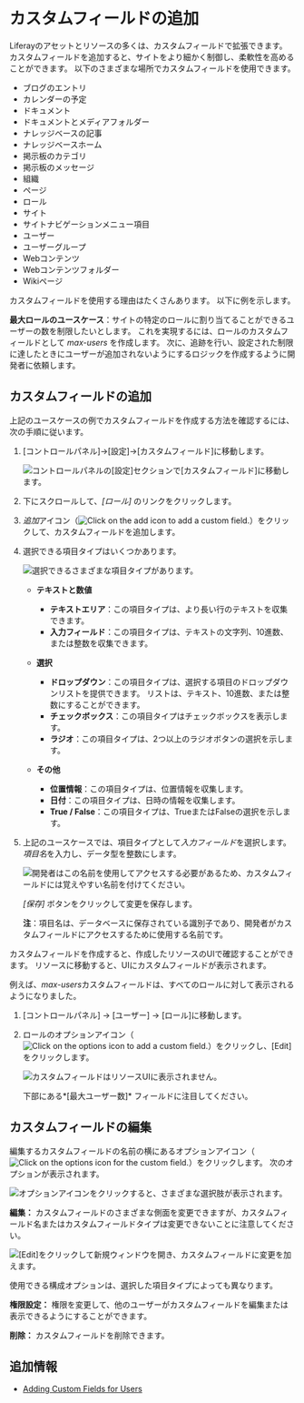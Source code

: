 # カスタムフィールドの追加

Liferayのアセットとリソースの多くは、カスタムフィールドで拡張できます。 カスタムフィールドを追加すると、サイトをより細かく制御し、柔軟性を高めることができます。 以下のさまざまな場所でカスタムフィールドを使用できます。

  - ブログのエントリ
  - カレンダーの予定
  - ドキュメント
  - ドキュメントとメディアフォルダー
  - ナレッジベースの記事
  - ナレッジベースホーム
  - 掲示板のカテゴリ
  - 掲示板のメッセージ
  - 組織
  - ページ
  - ロール
  - サイト
  - サイトナビゲーションメニュー項目
  - ユーザー
  - ユーザーグループ
  - Webコンテンツ
  - Webコンテンツフォルダー
  - Wikiページ

カスタムフィールドを使用する理由はたくさんあります。 以下に例を示します。

**最大ロールのユースケース**：サイトの特定のロールに割り当てることができるユーザーの数を制限したいとします。 これを実現するには、ロールのカスタムフィールドとして *max-users* を作成します。 次に、追跡を行い、設定された制限に達したときにユーザーが追加されないようにするロジックを作成するように開発者に依頼します。

## カスタムフィールドの追加

上記のユースケースの例でカスタムフィールドを作成する方法を確認するには、次の手順に従います。

1.  [コントロールパネル]→[設定]→[カスタムフィールド]に移動します。

    ![コントロールパネルの[設定]セクションで[カスタムフィールド]に移動します。](adding-custom-fields/images/01.png)

2.  下にスクロールして、*[ロール]* のリンクをクリックします。

3.  *追加*アイコン（![Click on the add icon to add a custom field.](../../images/icon-add.png)）をクリックして、カスタムフィールドを追加します。

4.  選択できる項目タイプはいくつかあります。

    ![選択できるさまざまな項目タイプがあります。](adding-custom-fields/images/02.png)

      - **テキストと数値**

          - **テキストエリア**：この項目タイプは、より長い行のテキストを収集できます。
          - **入力フィールド**：この項目タイプは、テキストの文字列、10進数、または整数を収集できます。

      - **選択**

          - **ドロップダウン**：この項目タイプは、選択する項目のドロップダウンリストを提供できます。 リストは、テキスト、10進数、または整数にすることができます。
          - **チェックボックス**：この項目タイプはチェックボックスを表示します。
          - **ラジオ**：この項目タイプは、2つ以上のラジオボタンの選択を示します。

      - **その他**

          - **位置情報**：この項目タイプは、位置情報を収集します。
          - **日付**：この項目タイプは、日時の情報を収集します。
          - **True / False**：この項目タイプは、TrueまたはFalseの選択を示します。

5.  上記のユースケースでは、項目タイプとして*入力フィールド*を選択します。 *項目名*を入力し、データ型を整数にします。

    ![開発者はこの名前を使用してアクセスする必要があるため、カスタムフィールドには覚えやすい名前を付けてください。](adding-custom-fields/images/03.png)

    *[保存]* ボタンをクリックして変更を保存します。

    **注**：項目名は、データベースに保存されている識別子であり、開発者がカスタムフィールドにアクセスするために使用する名前です。

カスタムフィールドを作成すると、作成したリソースのUIで確認することができます。 リソースに移動すると、UIにカスタムフィールドが表示されます。

例えば、*max-users*カスタムフィールドは、すべてのロールに対して表示されるようになりました。

1.  [コントロールパネル] → [ユーザー] → [ロール]に移動します。

2.  ロールのオプションアイコン（![Click on the options icon to add a custom field.](../../images/icon-options.png)）をクリックし、[Edit]をクリックします。

    ![カスタムフィールドはリソースUIに表示されません。](adding-custom-fields/images/04.png)

    下部にある*[最大ユーザー数]* フィールドに注目してください。

## カスタムフィールドの編集

編集するカスタムフィールドの名前の横にあるオプションアイコン（![Click on the options icon for the custom field.](../../images/icon-options.png)）をクリックします。 次のオプションが表示されます。

![オプションアイコンをクリックすると、さまざまな選択肢が表示されます。](adding-custom-fields/images/05.png)

**編集：** カスタムフィールドのさまざまな側面を変更できますが、カスタムフィールド名またはカスタムフィールドタイプは変更できないことに注意してください。

![[Edit]をクリックして新規ウィンドウを開き、カスタムフィールドに変更を加えます。](adding-custom-fields/images/06.png)

使用できる構成オプションは、選択した項目タイプによっても異なります。

**権限設定：** 権限を変更して、他のユーザーがカスタムフィールドを編集または表示できるようにすることができます。

**削除：** カスタムフィールドを削除できます。

## 追加情報

  - [Adding Custom Fields for Users](../../users-and-permissions/devops/adding-custom-fields-to-users.md)
